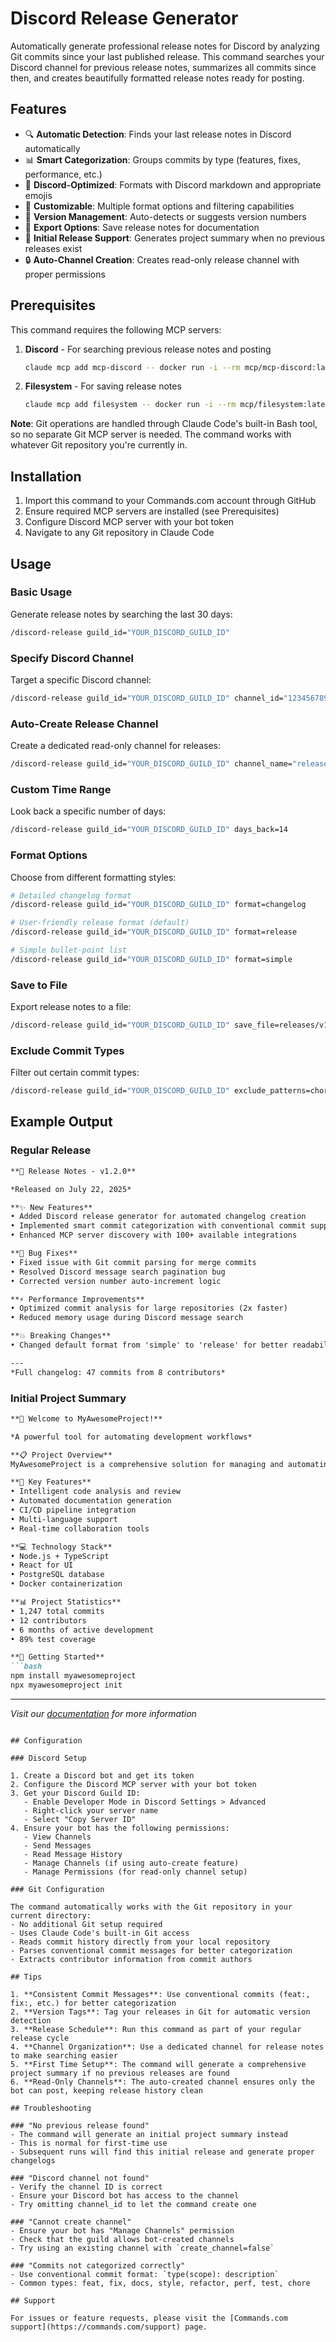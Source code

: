 # Discord Release Generator

Automatically generate professional release notes for Discord by analyzing Git commits since your last published release. This command searches your Discord channel for previous release notes, summarizes all commits since then, and creates beautifully formatted release notes ready for posting.

## Features

- 🔍 **Automatic Detection**: Finds your last release notes in Discord automatically
- 📊 **Smart Categorization**: Groups commits by type (features, fixes, performance, etc.)
- 🎨 **Discord-Optimized**: Formats with Discord markdown and appropriate emojis
- 🔧 **Customizable**: Multiple format options and filtering capabilities
- 📝 **Version Management**: Auto-detects or suggests version numbers
- 💾 **Export Options**: Save release notes for documentation
- 🎉 **Initial Release Support**: Generates project summary when no previous releases exist
- 🔒 **Auto-Channel Creation**: Creates read-only release channel with proper permissions

## Prerequisites

This command requires the following MCP servers:

1. **Discord** - For searching previous release notes and posting
   ```bash
   claude mcp add mcp-discord -- docker run -i --rm mcp/mcp-discord:latest
   ```

2. **Filesystem** - For saving release notes
   ```bash
   claude mcp add filesystem -- docker run -i --rm mcp/filesystem:latest
   ```

**Note**: Git operations are handled through Claude Code's built-in Bash tool, so no separate Git MCP server is needed. The command works with whatever Git repository you're currently in.

## Installation

1. Import this command to your Commands.com account through GitHub
2. Ensure required MCP servers are installed (see Prerequisites)
3. Configure Discord MCP server with your bot token
4. Navigate to any Git repository in Claude Code

## Usage

### Basic Usage

Generate release notes by searching the last 30 days:

```bash
/discord-release guild_id="YOUR_DISCORD_GUILD_ID"
```

### Specify Discord Channel

Target a specific Discord channel:

```bash
/discord-release guild_id="YOUR_DISCORD_GUILD_ID" channel_id="1234567890123456789"
```

### Auto-Create Release Channel

Create a dedicated read-only channel for releases:

```bash
/discord-release guild_id="YOUR_DISCORD_GUILD_ID" channel_name="release-notes" create_channel=true
```

### Custom Time Range

Look back a specific number of days:

```bash
/discord-release guild_id="YOUR_DISCORD_GUILD_ID" days_back=14
```

### Format Options

Choose from different formatting styles:

```bash
# Detailed changelog format
/discord-release guild_id="YOUR_DISCORD_GUILD_ID" format=changelog

# User-friendly release format (default)
/discord-release guild_id="YOUR_DISCORD_GUILD_ID" format=release

# Simple bullet-point list
/discord-release guild_id="YOUR_DISCORD_GUILD_ID" format=simple
```

### Save to File

Export release notes to a file:

```bash
/discord-release guild_id="YOUR_DISCORD_GUILD_ID" save_file=releases/v1.2.0.md
```

### Exclude Commit Types

Filter out certain commit types:

```bash
/discord-release guild_id="YOUR_DISCORD_GUILD_ID" exclude_patterns=chore,docs,style,test
```

## Example Output

### Regular Release
```markdown
**📢 Release Notes - v1.2.0**

*Released on July 22, 2025*

**✨ New Features**
• Added Discord release generator for automated changelog creation
• Implemented smart commit categorization with conventional commit support
• Enhanced MCP server discovery with 100+ available integrations

**🐛 Bug Fixes**
• Fixed issue with Git commit parsing for merge commits
• Resolved Discord message search pagination bug
• Corrected version number auto-increment logic

**⚡ Performance Improvements**
• Optimized commit analysis for large repositories (2x faster)
• Reduced memory usage during Discord message search

**💥 Breaking Changes**
• Changed default format from 'simple' to 'release' for better readability

---
*Full changelog: 47 commits from 8 contributors*
```

### Initial Project Summary
```markdown
**🎉 Welcome to MyAwesomeProject!**

*A powerful tool for automating development workflows*

**📋 Project Overview**
MyAwesomeProject is a comprehensive solution for managing and automating your development pipeline with AI-powered intelligence.

**🚀 Key Features**
• Intelligent code analysis and review
• Automated documentation generation
• CI/CD pipeline integration
• Multi-language support
• Real-time collaboration tools

**💻 Technology Stack**
• Node.js + TypeScript
• React for UI
• PostgreSQL database
• Docker containerization

**📊 Project Statistics**
• 1,247 total commits
• 12 contributors
• 6 months of active development
• 89% test coverage

**🏁 Getting Started**
```bash
npm install myawesomeproject
npx myawesomeproject init
```

---
*Visit our [documentation](https://docs.example.com) for more information*
```

## Configuration

### Discord Setup

1. Create a Discord bot and get its token
2. Configure the Discord MCP server with your bot token
3. Get your Discord Guild ID:
   - Enable Developer Mode in Discord Settings > Advanced
   - Right-click your server name
   - Select "Copy Server ID"
4. Ensure your bot has the following permissions:
   - View Channels
   - Send Messages
   - Read Message History
   - Manage Channels (if using auto-create feature)
   - Manage Permissions (for read-only channel setup)

### Git Configuration

The command automatically works with the Git repository in your current directory:
- No additional Git setup required
- Uses Claude Code's built-in Git access
- Reads commit history directly from your local repository
- Parses conventional commit messages for better categorization
- Extracts contributor information from commit authors

## Tips

1. **Consistent Commit Messages**: Use conventional commits (feat:, fix:, etc.) for better categorization
2. **Version Tags**: Tag your releases in Git for automatic version detection
3. **Release Schedule**: Run this command as part of your regular release cycle
4. **Channel Organization**: Use a dedicated channel for release notes to make searching easier
5. **First Time Setup**: The command will generate a comprehensive project summary if no previous releases are found
6. **Read-Only Channels**: The auto-created channel ensures only the bot can post, keeping release history clean

## Troubleshooting

### "No previous release found"
- The command will generate an initial project summary instead
- This is normal for first-time use
- Subsequent runs will find this initial release and generate proper changelogs

### "Discord channel not found"
- Verify the channel ID is correct
- Ensure your Discord bot has access to the channel
- Try omitting channel_id to let the command create one

### "Cannot create channel"
- Ensure your bot has "Manage Channels" permission
- Check that the guild allows bot-created channels
- Try using an existing channel with `create_channel=false`

### "Commits not categorized correctly"
- Use conventional commit format: `type(scope): description`
- Common types: feat, fix, docs, style, refactor, perf, test, chore

## Support

For issues or feature requests, please visit the [Commands.com support](https://commands.com/support) page.